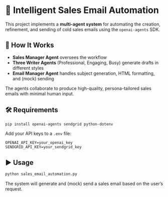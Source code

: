 # 🤖 Intelligent Sales Email Automation

This project implements a **multi-agent system** for automating the creation, refinement, and sending of cold sales emails using the `openai-agents` SDK.

## 🚀 How It Works

* **Sales Manager Agent** oversees the workflow
* **Three Writer Agents** (Professional, Engaging, Busy) generate drafts in different styles
* **Email Manager Agent** handles subject generation, HTML formatting, and (mock) sending

The agents collaborate to produce high-quality, persona-tailored sales emails with minimal human input.

## 🛠️ Requirements

```bash
pip install openai-agents sendgrid python-dotenv
```

Add your API keys to a `.env` file:

```env
OPENAI_API_KEY=your_openai_key
SENDGRID_API_KEY=your_sendgrid_key
```

## ▶️ Usage

```bash
python sales_email_automation.py
```

The system will generate and (mock) send a sales email based on the user’s request.


